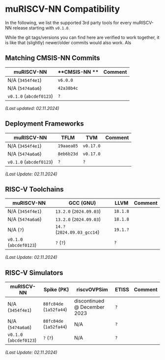 # muRISCV-NN Compatibility

In the following, we list the supported 3rd party tools for every muRISCV-NN release starting with `v0.1.0`.

While the git tags/versions you can find here are verified to work together, it is like that (slightly) newer/older commits would also work. Als

## Matching CMSIS-NN Commits

| **muRISCV-NN**             | **CMSIS-NN ** | **Comment** |
|----------------------------|---------------|-------------|
|   N/A (`3454f4e1`)  |  `v6.0.0`           |             |
|   N/A (`5474a6a6`)  |  `42a38b4c`           |             |
|   `v0.1.0` (`abcdef0123`)  |   `?`           |             |

_(Last updated: 02.11.2024)_

## Deployment Frameworks

| **muRISCV-NN**            | **TFLM** | **TVM** | **Comment** |
|----------------------------|-------------|------------|--------------|
|   N/A (`3454f4e1`)  | `19aaea85`            | `v0.17.0`           |              |
|   N/A (`5474a6a6`)  | `8eb6b23d`            | `v0.17.0`           |              |
|   `v0.1.0` (`abcdef0123`)  |  `?`           |     `?`       |              |

_(Last Update: 02.11.2024)_

## RISC-V Toolchains

| **muRISCV-NN**            | **GCC (GNU)** | **LLVM** | **Comment** |
|----------------------------|------------------|-------------|--------------|
|   N/A (`3454f4e1`)  |   `13.2.0` (`2024.09.03`)         |   `18.1.8`      |              |
|   N/A (`5474a6a6`)  |   `13.2.0` (`2024.09.03`)         |   `18.1.8`      |              |
|   N/A (`?`)  |   `14.?` (`2024.09.03_gcc14`)         |   `19.1.?`     |              |
|   `v0.1.0` (`abcdef0123`)  |   `?` (`?`)         |   `?`      |              |

_(Last Update: 02.11.2024)_

## RISC-V Simulators

| **muRISCV-NN**            | **Spike (PK)** | **riscvOVPSim**              | **ETISS** | **Comment** |
|----------------------------|-------------------|---------------------------------|--------------|-------------|
|   N/A (`3454f4e1`)  |   `88fc84de` (`1a52fa44`)           |   discontinued @ December 2023  |   `?`          |             |
|   N/A (`5474a6a6`)  |   `88fc84de` (`1a52fa44`)           |   N/A  |   `?`          |             |
|   `v0.1.0` (`abcdef0123`)  |   `?` (`?`)           |   N/A  |   `?`          |             |

_(Last Update: 02.11.2024)_
